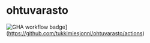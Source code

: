 # ohtuvarasto

![GHA workflow badge](https://github.com/tukkimiesjonni/ohtuvarasto/workflows/CI/badge.svg)](https://github.com/tukkimiesjonni/ohtuvarasto/actions)
